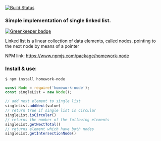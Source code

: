 [![Build Status](https://travis-ci.org/k03mad/homework-node.svg?branch=master)](https://travis-ci.org/k03mad/homework-node)

### Simple implementation of single linked list.

[![Greenkeeper badge](https://badges.greenkeeper.io/1999/homework-node.svg)](https://greenkeeper.io/)

Linked list is a linear collection of data elements, called nodes, pointing to the next node by means of a pointer

NPM link: https://www.npmjs.com/package/homework-node

### Install & use:

```node
$ npm install homework-node
```

```js
const Node = require('homework-node');
const singleList = new Node();

// add next element to single list
singleList.addNext(value)
// return true if single list is circular
singleList.isCircular()
// returns the number of the following elements
singleList.getNextTotal()
// returns element which have both nodes
singleList.getIntersectionNode()
```
